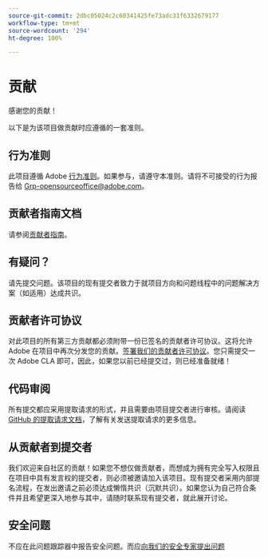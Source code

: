 ```yaml
---
source-git-commit: 2dbc05024c2c60341425fe73adc31f6332679177
workflow-type: tm+mt
source-wordcount: '294'
ht-degree: 100%

---
```

# 贡献

感谢您的贡献！

以下是为该项目做贡献时应遵循的一套准则。

## 行为准则

此项目遵循 Adobe [行为准则](code-of-conduct.md)。如果参与，请遵守本准则。请将不可接受的行为报告给 [Grp-opensourceoffice@adobe.com](mailto:Grp-opensourceoffice@adobe.com)。

## 贡献者指南文档

请参阅[贡献者指南](https://experienceleague.adobe.com/docs/contributor/contributor-guide/introduction.html?lang=zh-Hans)。

## 有疑问？

请先提交问题。该项目的现有提交者致力于就项目方向和问题线程中的问题解决方案（如适用）达成共识。

## 贡献者许可协议

对此项目的所有第三方贡献都必须附带一份已签名的贡献者许可协议。这将允许 Adobe 在项目中再次分发您的贡献。[签署我们的贡献者许可协议](http://opensource.adobe.com/cla.html)。您只需提交一次 Adobe CLA 即可，因此，如果您以前已经提交过，则已经准备就绪！

## 代码审阅

所有提交都应采用提取请求的形式，并且需要由项目提交者进行审核。请阅读 [GitHub 的提取请求文档](https://help.github.com/articles/about-pull-requests/)，了解有关发送提取请求的更多信息。

<!--
Lastly, please follow the [pull request template](PULL_REQUEST_TEMPLATE.md) when
submitting a pull request!
-->

## 从贡献者到提交者

我们欢迎来自社区的贡献！如果您不想仅做贡献者，而想成为拥有完全写入权限且在项目中具有发言权的提交者，则必须被邀请加入该项目。现有提交者采用内部提名流程，在发出邀请之前必须达成懒惰共识（沉默共识）。如果您认为自己符合条件并且希望更深入地参与其中，请随时联系现有提交者，就此展开讨论。

## 安全问题

不应在此问题跟踪器中报告安全问题。而应[向我们的安全专家提出问题](https://helpx.adobe.com/cn/security/alertus.html)
